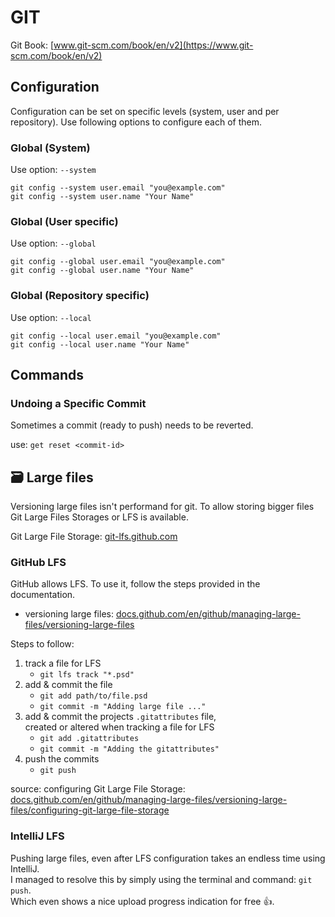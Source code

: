 # GIT

Git Book: [www.git-scm.com/book/en/v2](https://www.git-scm.com/book/en/v2)

## Configuration

Configuration can be set on specific levels (system, user and per repository).
Use following options to configure each of them.

### Global (System)

Use option: `--system`

`git config --system user.email "you@example.com"`  
`git config --system user.name "Your Name"`

### Global (User specific)

Use option: `--global`

`git config --global user.email "you@example.com"`  
`git config --global user.name "Your Name"`

### Global (Repository specific)

Use option: `--local`

`git config --local user.email "you@example.com"`  
`git config --local user.name "Your Name"`

## Commands

### Undoing a Specific Commit

Sometimes a commit (ready to push) needs to be reverted.

use: `get reset <commit-id>`

## 🗃 Large files

Versioning large files isn't performand for git. To allow storing bigger files Git Large Files Storages or LFS is available.

Git Large File Storage: [git-lfs.github.com](https://git-lfs.github.com)

### GitHub LFS

GitHub allows LFS. To use it, follow the steps provided in the documentation.  
- versioning large files: [docs.github.com/en/github/managing-large-files/versioning-large-files](https://docs.github.com/en/github/managing-large-files/versioning-large-files)  

Steps to follow:
1. track a file for LFS
   - `git lfs track "*.psd"`
2. add & commit the file
   - `git add path/to/file.psd`
   - `git commit -m "Adding large file ..."`
3. add & commit the projects `.gitattributes` file,  
   created or altered when tracking a file for LFS
   - `git add .gitattributes`
   - `git commit -m "Adding the gitattributes"`
4. push the commits
   - `git push`

source: configuring Git Large File Storage: [docs.github.com/en/github/managing-large-files/versioning-large-files/configuring-git-large-file-storage](https://docs.github.com/en/github/managing-large-files/versioning-large-files/configuring-git-large-file-storage)

### IntelliJ LFS

Pushing large files, even after LFS configuration takes an endless time using IntelliJ.  
I managed to resolve this by simply using the terminal and command: `git push`.    
Which even shows a nice upload progress indication for free 👍.
